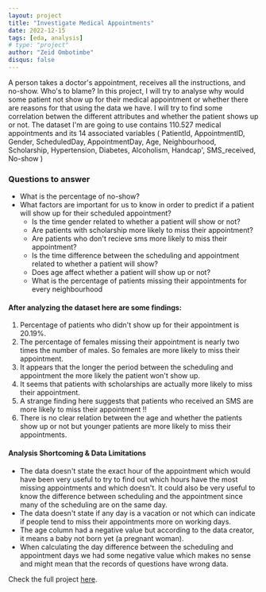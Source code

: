 ```yaml
---
layout: project
title: "Investigate Medical Appointments"
date: 2022-12-15
tags: [eda, analysis]
# type: "project"
author: "Zeid Ombotimbe"
disqus: false
---
```


A person takes a doctor's appointment, receives all the instructions, and no-show. Who's to blame?
In this project, I will try to analyse why would some patient not show up for their medical appointment or whether there are reasons for that using the data we have. I will try to find some correlation betwen the different attributes and whether the patient shows up or not. The dataset I'm are going to use contains 110.527 medical appointments and its 14 associated variables ( PatientId, AppointmentID, Gender, ScheduledDay, AppointmentDay, Age, Neighbourhood, Scholarship, Hypertension, Diabetes, Alcoholism, Handcap', SMS_received, No-show )

### Questions to answer

*   What is the percentage of no-show?
*   What factors are important for us to know in order to predict if a patient will show up for their scheduled appointment?
    *   Is the time gender related to whether a patient will show or not?
    *   Are patients with scholarship more likely to miss their appointment?
    *   Are patients who don't recieve sms more likely to miss their appointment?
    *   Is the time difference between the scheduling and appointment related to whether a patient will show?
    *   Does age affect whether a patient will show up or not?
    *   What is the percentage of patients missing their appointments for every neighbourhood

#### After analyzing the dataset here are some findings:

1.  Percentage of patients who didn't show up for their appointment is 20.19%.
2.  The percentage of females missing their appointment is nearly two times the number of males. So females are more likely to miss their appointment.
3.  It appears that the longer the period between the scheduling and appointment the more likely the patient won't show up.
4.  It seems that patients with scholarships are actually more likely to miss their appointment.
5.  A strange finding here suggests that patients who received an SMS are more likely to miss their appointment !!
6.  There is no clear relation between the age and whether the patients show up or not but younger patients are more likely to miss their appointments.

#### Analysis Shortcoming & Data Limitations

*   The data doesn't state the exact hour of the appointment which would have been very useful to try to find out which hours have the most missing appointments and which doesn't. It could also be very useful to know the difference between scheduling and the appointment since many of the scheduling are on the same day.
*   The data doesn't state if any day is a vacation or not which can indicate if people tend to miss their appointments more on working days.
*   The age column had a negative value but according to the data creator, it means a baby not born yet (a pregnant woman).
*   When calculating the day difference between the scheduling and appointment days we had some negative value which makes no sense and might mean that the records of questions have wrong data.

Check the full project [here](https://nbviewer.org/github/zeidombo/investigate-medical-appointment/blob/master/investigate_medical_appointment.ipynb).
